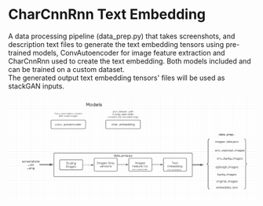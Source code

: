 # CharCnnRnn Text Embedding 
A data processing pipeline (data_prep.py) that takes screenshots, and description text files to 
generate the text embedding tensors 
using pre-trained models, ConvAutoencoder for image feature extraction and CharCnnRnn
used to create the text embedding. Both models included and can be trained on a custom dataset.<br/>
The generated output text embedding tensors' files will be used as stackGAN inputs.

![alt text](flow.png)
